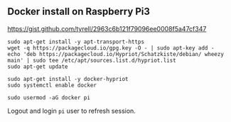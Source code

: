 ## Docker install on Raspberry Pi3

https://gist.github.com/tyrell/2963c6b121f79096ee0008f5a47cf347

```
sudo apt-get install -y apt-transport-https
wget -q https://packagecloud.io/gpg.key -O - | sudo apt-key add -
echo 'deb https://packagecloud.io/Hypriot/Schatzkiste/debian/ wheezy main' | sudo tee /etc/apt/sources.list.d/hypriot.list
sudo apt-get update

sudo apt-get install -y docker-hypriot
sudo systemctl enable docker

sudo usermod -aG docker pi
```

Logout and login `pi` user to refresh session.
